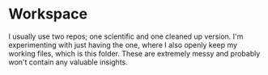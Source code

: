# Workspace

I usually use two repos; one scientific and one cleaned up version.
I'm experimenting with just having the one, where I also openly keep my working files, which is this folder.
These are extremely messy and probably won't contain any valuable insights.